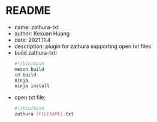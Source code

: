 # README

- name: zathura-txt
- author: Kexuan Huang
- date: 2021.11.4
- description: plugin for zathura supporting open txt files
- build zathura-txt:
  ```sh
  #!/bin/bash
  meson build
  cd build
  ninja
  ninja install
  ```
- open txt file:
  ```sh
  #!/bin/bash
  zathura [FILENAME].txt
  ```
